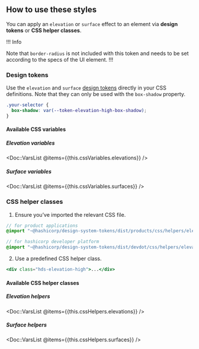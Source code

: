 ## How to use these styles

You can apply an `elevation` or `surface` effect to an element via **design tokens** or **CSS helper classes**.

!!! Info

Note that `border-radius` is not included with this token and needs to be set according to the specs of the UI element.
!!!

### Design tokens

Use the `elevation` and `surface` [design tokens](./tokens) directly in your CSS definitions. Note that they can only be used with the `box-shadow` property.

```css
.your-selector {
  box-shadow: var(--token-elevation-high-box-shadow);
}
```

#### Available CSS variables

##### Elevation variables
<Doc::VarsList @items={{this.cssVariables.elevations}} />

##### Surface variables
<Doc::VarsList @items={{this.cssVariables.surfaces}} />


### CSS helper classes

1. Ensure you’ve imported the relevant CSS file. 

```scss
// for product applications
@import "~@hashicorp/design-system-tokens/dist/products/css/helpers/elevation.css";

// for hashicorp developer platform
@import "~@hashicorp/design-system-tokens/dist/devdot/css/helpers/elevation.css";
```

2. Use a predefined CSS helper class.

```handlebars
<div class="hds-elevation-high">...</div>
```
#### Available CSS helper classes

##### Elevation helpers
<Doc::VarsList @items={{this.cssHelpers.elevations}} />

##### Surface helpers
<Doc::VarsList @items={{this.cssHelpers.surfaces}} />